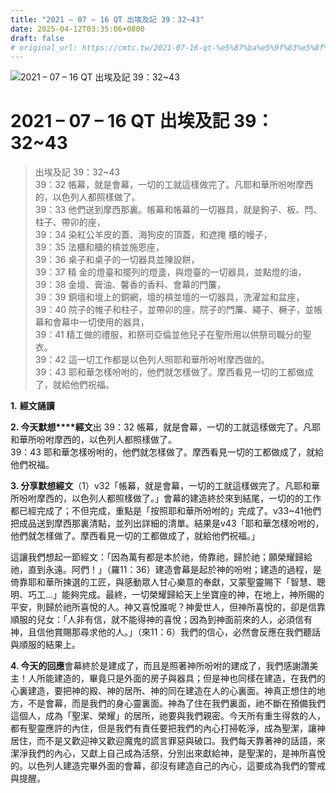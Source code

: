 ```yaml
---
title: "2021 – 07 – 16 QT 出埃及記 39：32~43"
date: 2025-04-12T03:35:06+0800
draft: false
# original_url: https://cmtc.tw/2021-07-16-qt-%e5%87%ba%e5%9f%83%e5%8f%8a%e8%a8%98-39%ef%bc%9a3243
---
```


![2021 – 07 – 16 QT 出埃及記 39：32~43](/images/qt.jpg   "2021 – 07 – 16 QT 出埃及記 39：32~43")

# 2021 – 07 – 16 QT 出埃及記 39：32~43

> 出埃及記 39：32~43  
> 39：32 帳幕，就是會幕，一切的工就這樣做完了。凡耶和華所吩咐摩西的，以色列人都照樣做了。  
> 39：33 他們送到摩西那裏。帳幕和帳幕的一切器具，就是鉤子、板、閂、柱子、帶卯的座，  
> 39：34 染紅公羊皮的蓋、海狗皮的頂蓋，和遮掩 櫃的幔子，  
> 39：35 法櫃和櫃的槓並施恩座，  
> 39：36 桌子和桌子的一切器具並陳設餅，  
> 39：37 精 金的燈臺和擺列的燈盞，與燈臺的一切器具，並點燈的油，  
> 39：38 金壇、膏油、馨香的香料、會幕的門簾，  
> 39：39 銅壇和壇上的銅網，壇的槓並壇的一切器具，洗濯盆和盆座，  
> 39：40 院子的帷子和柱子，並帶卯的座，院子的門簾、繩子、橛子，並帳幕和會幕中一切使用的器具，  
> 39：41 精工做的禮服，和祭司亞倫並他兒子在聖所用以供祭司職分的聖衣。  
> 39：42 這一切工作都是以色列人照耶和華所吩咐摩西做的。  
> 39：43 耶和華怎樣吩咐的，他們就怎樣做了。摩西看見一切的工都做成了，就給他們祝福。

**1.** **經文誦讀**

**2. 今天默想****經文**出 39：32 帳幕，就是會幕，一切的工就這樣做完了。凡耶和華所吩咐摩西的，以色列人都照樣做了。  
39：43 耶和華怎樣吩咐的，他們就怎樣做了。摩西看見一切的工都做成了，就給他們祝福。

**3. 分享默想經文**（1）v32「帳幕，就是會幕，一切的工就這樣做完了。凡耶和華所吩咐摩西的，以色列人都照樣做了。」會幕的建造終於來到結尾，一切的的工作都已經完成了；不但完成，重點是「按照耶和華所吩咐的」完成了。v33~41他們把成品送到摩西那裏清點，並列出詳細的清單。結果是v43「耶和華怎樣吩咐的，他們就怎樣做了。摩西看見一切的工都做成了，就給他們祝福。」

這讓我們想起一節經文：「因為萬有都是本於祂，倚靠祂，歸於祂；願榮耀歸給祂，直到永遠。阿們！」（羅11：36）建造會幕是起於神的吩咐；建造的過程，是倚靠耶和華所揀選的工匠，與感動眾人甘心樂意的奉獻，又蒙聖靈賜下「智慧、聰明、巧工…」能夠完成。最終，一切榮耀歸給天上坐寶座的神，在地上，神所賜的平安，則歸於祂所喜悅的人。神又喜悅誰呢？神愛世人，但神所喜悅的，卻是信靠順服的兒女：「人非有信，就不能得神的喜悅；因為到神面前來的人，必須信有神，且信他賞賜那尋求他的人。」（來11：6）我們的信心，必然會反應在我們聽話與順服的結果上。

**4. 今天的回應**會幕終於是建成了，而且是照著神所吩咐的建成了，我們感謝讚美主！人所能建造的，畢竟只是外面的房子與器具；但是神也同樣在建造，在我們的心裏建造，要把神的殿、神的居所、神的同在建造在人的心裏面。神真正想住的地方，不是會幕，而是我們的身心靈裏面。神為了住在我們裏面，祂不斷在預備我們這個人，成為「聖潔、榮耀」的居所，祂要與我們親密。今天所有重生得救的人，都有聖靈應許的內住，但是我們有責任要把我們的內心打掃乾淨，成為聖潔，讓神居住，而不是又歡迎神又歡迎魔鬼的謊言罪惡與破口。我們每天靠著神的話語，來潔淨我們的內心，又獻上自己成為活祭，分別出來獻給神，是聖潔的，是神所喜悅的。以色列人建造完畢外面的會幕，卻沒有建造自己的內心，這要成為我們的警戒與提醒。